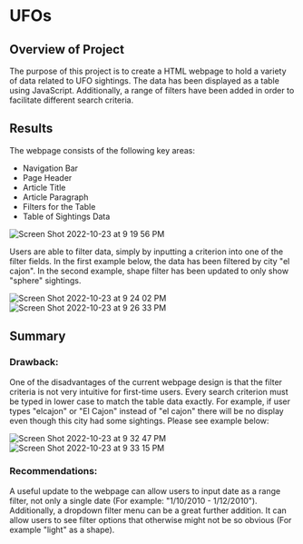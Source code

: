 # UFOs

## Overview of Project

The purpose of this project is to create a HTML webpage to hold a variety of data related to UFO sightings. The data has been displayed as a table using JavaScript. Additionally, a range of filters have been added in order to facilitate different search criteria. 

## Results

The webpage consists of the following key areas: 

  * Navigation Bar
  * Page Header
  * Article Title
  * Article Paragraph
  * Filters for the Table
  * Table of Sightings Data
  
![Screen Shot 2022-10-23 at 9 19 56 PM](https://user-images.githubusercontent.com/110862261/197436023-41315710-35a2-46d2-8097-14e82d37f4f7.png)

Users are able to filter data, simply by inputting a criterion into one of the filter fields. In the first example below, the data has been filtered by city "el cajon". In the second example, shape filter has been updated to only show "sphere" sightings. 

![Screen Shot 2022-10-23 at 9 24 02 PM](https://user-images.githubusercontent.com/110862261/197436481-613ac26d-8d18-47f8-894e-23cf70b048a2.png) ![Screen Shot 2022-10-23 at 9 26 33 PM](https://user-images.githubusercontent.com/110862261/197436667-f6b4f890-0f4b-4aab-a4cc-160120e88253.png)

## Summary

### Drawback:

One of the disadvantages of the current webpage design is that the filter criteria is not very intuitive for first-time users. Every search criterion must be typed in lower case to match the table data exactly. For example, if user types "elcajon" or "El Cajon" instead of "el cajon" there will be no display even though this city had some sightings. Please see example below: 

![Screen Shot 2022-10-23 at 9 32 47 PM](https://user-images.githubusercontent.com/110862261/197439317-663b426f-43a3-40ed-89d6-0a164fdf6986.png) ![Screen Shot 2022-10-23 at 9 33 15 PM](https://user-images.githubusercontent.com/110862261/197439327-0c01f402-309e-4f40-84bd-e63ea71ddc64.png)

### Recommendations:

A useful update to the webpage can allow users to input date as a range filter, not only a single date (For example: "1/10/2010 - 1/12/2010").
Additionally, a dropdown filter menu can be a great further addition. It can allow users to see filter options that otherwise might not be so obvious (For example "light" as a shape).
